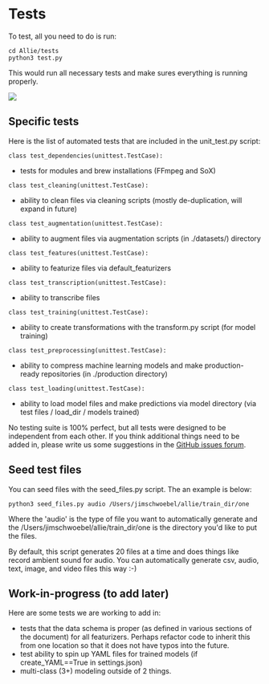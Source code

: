 # Tests

To test, all you need to do is run:

```
cd Allie/tests
python3 test.py
```

This would run all necessary tests and make sures everything is running properly.

![](https://github.com/jim-schwoebel/Allie/blob/master/tests/helpers/tests.gif)

## Specific tests

Here is the list of automated tests that are included in the unit_test.py script:
```python3 
class test_dependencies(unittest.TestCase):
``` 
- tests for modules and brew installations (FFmpeg and SoX) 
```python3 
class test_cleaning(unittest.TestCase):
```
- ability to clean files via cleaning scripts (mostly de-duplication, will expand in future) 
```python3
class test_augmentation(unittest.TestCase):
```
- ability to augment files via augmentation scripts (in ./datasets/) directory 
```python3
class test_features(unittest.TestCase):
```
- ability to featurize files via default_featurizers
```python3
class test_transcription(unittest.TestCase):
```
- ability to transcribe files
```python3
class test_training(unittest.TestCase):
```
- ability to create transformations with the transform.py script (for model training)
```python3
class test_preprocessing(unittest.TestCase):
```
- ability to compress machine learning models and make production-ready repositories (in ./production directory)
```python3
class test_loading(unittest.TestCase):
```
- ability to load model files and make predictions via model directory (via test files / load_dir / models trained) 

No testing suite is 100% perfect, but all tests were designed to be independent from each other. If you think additional things need to be added in, please write us some suggestions in the [GitHub issues forum](https://github.com/jim-schwoebel/allie/issues). 

## Seed test files 

You can seed files with the seed_files.py script. The an example is below:
```
python3 seed_files.py audio /Users/jimschwoebel/allie/train_dir/one
```

Where the 'audio' is the type of file you want to automatically generate and the /Users/jimschwoebel/allie/train_dir/one is the directory you'd like to put the files.

By default, this script generates 20 files at a time and does things like record ambient sound for audio. You can automatically generate csv, audio, text, image, and video files this way :-) 

## Work-in-progress (to add later)

Here are some tests we are working to add in:
- tests that the data schema is proper (as defined in various sections of the document) for all featurizers. Perhaps refactor code to inherit this from one location so that it does not have typos into the future. 
- test ability to spin up YAML files for trained models (if create_YAML==True in settings.json) 
- multi-class (3+) modeling outside of 2 things.

